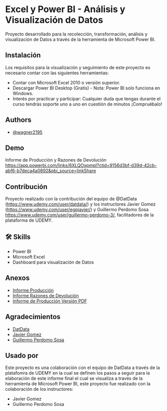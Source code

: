 
# Excel y Power BI - Análisis y Visualización de Datos

Proyecto desarrollado para la recolección, transformación, análisis y visualización de Datos a través de la herramienta de Microsoft Power BI.




## Instalación

Los requisitos para la visualización y seguimiento de este proyecto es necesario contar con las siguientes herramientas:

- Contar con Microsoft Excel 2010 o versión superior.
- Descargar Power BI Desktop (Gratis) - Nota: Power BI solo funciona en Windows.
- Interés por practicar y participar: Cualquier duda que tengas durante el curso tendrás soporte uno a uno en cuestión de minutos ¡Compruébalo!
    
## Authors

- [@wagner2195](https://www.github.com/wagner2195)


## Demo

Informe de Producción y Razones de Devolución https://app.powerbi.com/links/6XLQOxpmpI?ctid=9156d3bf-d39d-42cb-abf6-b7deca4a0892&pbi_source=linkShare


## Contribución

Proyecto realizado con la contribución del equipo de @DatData (https://www.udemy.com/user/datdata/) y los instructores Javier Gomez (https://www.udemy.com/user/egpjavier/) y Guillermo Perdomo Sosa https://www.udemy.com/user/guillermo-perdomo-3/, facilitadores de la plataforma de UDEMY. 


## 🛠 Skills

- Power BI
- Microsoft Excel
- Dashboard para visualización de Datos


## Anexos

- [Informe Producción](https://itlaedudo-my.sharepoint.com/:i:/g/personal/202010952_itla_edu_do/EeNcm9ky_G9PjHNRTgkNPiQBmPT8ZL0WWmDedXb6cbNz6Q?e=Z3Y6eK)
 - [Informe Razones de Devolución](https://itlaedudo-my.sharepoint.com/:i:/g/personal/202010952_itla_edu_do/EcxFFLEc4X5GmT0wi_WGiNIB1NJImrZoQVfdpbc3A5a31A?e=QyNZRl)
 - [Informe de Producción Versión PDF](https://itlaedudo-my.sharepoint.com/:b:/g/personal/202010952_itla_edu_do/EYYE52n-q8JKlYtsvRShuuIBmTS6HyKQR6lrR_UAbICTqA?e=sDY3f9)


## Agradecimientos

 - [DatData](https://www.datdata.com/)
 - [Javier Gomez](https://www.linkedin.com/in/egpjavier/)
 - [Guillermo Perdomo Sosa](https://www.linkedin.com/in/guillermoperdomo/)


## Usado por

Este proyecto es una colaboración con el equipo de DatData a través de la platafomra de UDEMY en la cual se definen los pasos a seguir para la elaboración de este informe final el cual se visualiza a través de la herramienta de Microsoft Power BI, este proyecto fue realizado con la colaboración de los instructores:

- Javier Gomez
- Guillermo Perdomo Sosa


